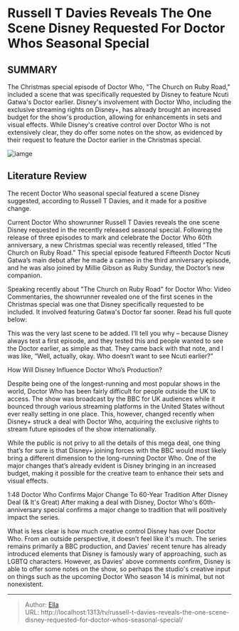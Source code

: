 # Russell T Davies Reveals The One Scene Disney Requested For Doctor Whos Seasonal Special


## SUMMARY 



  The Christmas special episode of Doctor Who, &#34;The Church on Ruby Road,&#34; included a scene that was specifically requested by Disney to feature Ncuti Gatwa&#39;s Doctor earlier.   Disney&#39;s involvement with Doctor Who, including the exclusive streaming rights on Disney&#43;, has already brought an increased budget for the show&#39;s production, allowing for enhancements in sets and visual effects.   While Disney&#39;s creative control over Doctor Who is not extensively clear, they do offer some notes on the show, as evidenced by their request to feature the Doctor earlier in the Christmas special.  

![iamge](https://static1.srcdn.com/wordpress/wp-content/uploads/2023/12/ncuti-gatwa-as-the-fifteenth-doctor-smiling-on-doctor-who.jpg)

## Literature Review
The recent Doctor Who seasonal special featured a scene Disney suggested, according to Russell T Davies, and it made for a positive change.




Current Doctor Who showrunner Russell T Davies reveals the one scene Disney requested in the recently released seasonal special. Following the release of three episodes to mark and celebrate the Doctor Who 60th anniversary, a new Christmas special was recently released, titled &#34;The Church on Ruby Road.&#34; This special episode featured Fifteenth Doctor Ncuti Gatwa’s main debut after he made a cameo in the third anniversary episode, and he was also joined by Millie Gibson as Ruby Sunday, the Doctor’s new companion.




Speaking recently about &#34;The Church on Ruby Road&#34; for Doctor Who: Video Commentaries, the showrunner revealed one of the first scenes in the Christmas special was one that Disney specifically requested to be included. It involved featuring Gatwa&#39;s Doctor far sooner. Read his full quote below:


This was the very last scene to be added. I’ll tell you why – because Disney always test a first episode, and they tested this and people wanted to see the Doctor earlier, as simple as that. They came back with that note, and I was like, “Well, actually, okay. Who doesn’t want to see Ncuti earlier?”



 How Will Disney Influence Doctor Who’s Production? 
          

Despite being one of the longest-running and most popular shows in the world, Doctor Who has been fairly difficult for people outside the UK to access. The show was broadcast by the BBC for UK audiences while it bounced through various streaming platforms in the United States without ever really setting in one place. This, however, changed recently when Disney&#43; struck a deal with Doctor Who, acquiring the exclusive rights to stream future episodes of the show internationally.




While the public is not privy to all the details of this mega deal, one thing that’s for sure is that Disney&#43; joining forces with the BBC would most likely bring a different dimension to the long-running Doctor Who. One of the major changes that’s already evident is Disney bringing in an increased budget, making it possible for the creative team to enhance their sets and visual effects.

  1:48                       Doctor Who Confirms Major Change To 60-Year Tradition After Disney Deal (&amp; It&#39;s Great)   After making a deal with Disney, Doctor Who&#39;s 60th-anniversary special confirms a major change to tradition that will positively impact the series.    

What is less clear is how much creative control Disney has over Doctor Who. From an outside perspective, it doesn&#39;t feel like it&#39;s much. The series remains primarily a BBC production, and Davies&#39; recent tenure has already introduced elements that Disney is famously wary of approaching, such as LGBTQ characters. However, as Davies&#39; above comments confirm, Disney is able to offer some notes on the show, so perhaps the studio&#39;s creative input on things such as the upcoming Doctor Who season 14 is minimal, but not nonexistent.






---

> Author: [Ella](https://instagram.hk.cn/)  
> URL: http://localhost:1313/tv/russell-t-davies-reveals-the-one-scene-disney-requested-for-doctor-whos-seasonal-special/  

